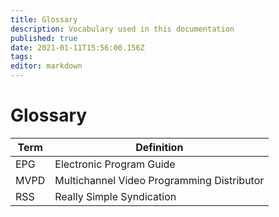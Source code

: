 ```yaml
---
title: Glossary
description: Vocabulary used in this documentation
published: true
date: 2021-01-11T15:56:00.156Z
tags: 
editor: markdown
---
```


# Glossary

Term|Definition
---|---
EPG|Electronic Program Guide
MVPD|Multichannel Video Programming Distributor
RSS|Really Simple Syndication
